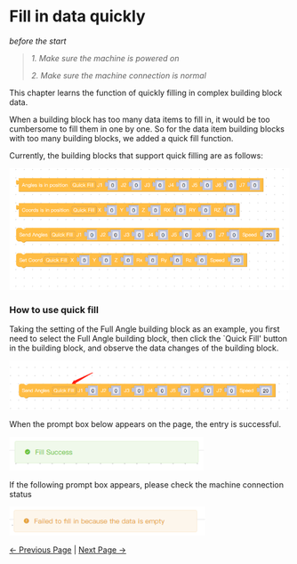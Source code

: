 # Fill in data quickly

*before the start*

> *1. Make sure the machine is powered on*
>
> *2. Make sure the machine connection is normal*



This chapter learns the function of quickly filling in complex building block data.

When a building block has too many data items to fill in, it would be too cumbersome to fill them in one by one. So for the data item building blocks with too many building blocks, we added a quick fill function.

Currently, the building blocks that support quick filling are as follows:

<img  src="..\..\..\..\resources\5-BasicApplication\5.2-ApplicationUse\5.2.1-mystudio\1-myblockly\images\autofill\1.png" style="zoom: 67%;"/>



### How to use quick fill

Taking the setting of the Full Angle building block as an example, you first need to select the Full Angle building block, then click the `Quick Fill' button in the building block, and observe the data changes of the building block.

<img  src="..\..\..\..\resources\5-BasicApplication\5.2-ApplicationUse\5.2.1-mystudio\1-myblockly\images\autofill\click_autofill.png" style="zoom: 87%;"/>

When the prompt box below appears on the page, the entry is successful.

<img  src="..\..\..\..\resources\5-BasicApplication\5.2-ApplicationUse\5.2.1-mystudio\1-myblockly\images\autofill\fill_success.png" style="zoom: 87%;"/>





If the following prompt box appears, please check the machine connection status

<img  src="..\..\..\..\resources\5-BasicApplication\5.2-ApplicationUse\5.2.1-mystudio\1-myblockly\images\autofill\fill_error.png" style="zoom: 87%;"/>





[← Previous Page](./3-littleCase.md) | [Next Page →](./5-quickMove.md)